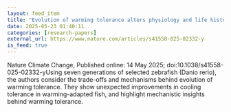 ```yaml
---
layout: feed_item
title: "Evolution of warming tolerance alters physiology and life history traits in zebrafish"
date: 2025-05-23 01:40:11
categories: [research-papers]
external_url: https://www.nature.com/articles/s41558-025-02332-y
is_feed: true
---
```


Nature Climate Change, Published online: 14 May 2025; doi:10.1038/s41558-025-02332-yUsing seven generations of selected zebrafish (Danio rerio), the authors consider the trade-offs and mechanisms behind evolution of warming tolerance. They show unexpected improvements in cooling tolerance in warming-adapted fish, and highlight mechanistic insights behind warming tolerance.
